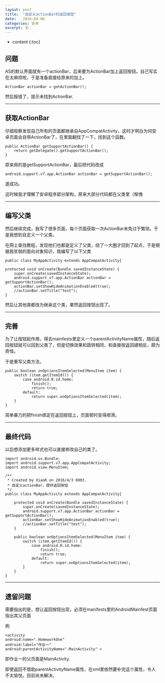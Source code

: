 ```yaml
---
layout: post
title:  "自定义actionBar的返回按钮"
date:   2016-04-06
categories: 安卓
excerpt: 无
---
```

* content
{:toc}

## 问题

AS的默认界面就有一个actionBar，后来要为ActionBar加上返回按钮。自己写实在太麻烦啦，于是准备直接给原来的加上。

	ActionBar actionBar = getActionBar();
	
然后报错了，提示未找到ActionBar.

---

## 获取ActionBar

仔细观察发现自己所有的页面都继承自AppCompatActivity，这时才明白为何安卓页面会自带ActionBar了，在里面翻找了一下，找到这个函数。

	public ActionBar getSupportActionBar() {
        return getDelegate().getSupportActionBar();
    }
	
原来用的是getSupportActionBar，最后把代码改成

	android.support.v7.app.ActionBar actionBar = getSupportActionBar();
	
遂成功。

这时候我才理解了安卓程序部分架构，原来大部分代码都在父类里（惭愧

---

## 编写父类

然后继续完成，我写了很多页面，每个页面获取一次ActionBar未免过于繁琐。于是我想到自定义一个父类。

在网上查找教程，发现他们也都是定义了父类，绕了一大圈才回到了起点，于是根据我贫弱的面向对象知识，我编写了以下父类

	public class MyAppActivity extends AppCompatActivity{

    protected void onCreate(Bundle savedInstanceState) {
        super.onCreate(savedInstanceState);
        android.support.v7.app.ActionBar actionBar = getSupportActionBar();
        actionBar.setShowHideAnimationEnabled(true);
        //actionBar.setTitle("test");
	}
	
然后让其他类都改为继承这个类，果然返回按钮出现了。

---

## 完善

为了让按钮起作用，得去mainfests里定义一个parentActivityName属性，随后返回按钮就可以回到父类了，但是切换效果和跳转相同，和直接按返回键相反，颇为奇怪。

于是重写父类方法。

	public boolean onOptionsItemSelected(MenuItem item) {
        switch (item.getItemId()) {
            case android.R.id.home:
                finish();
                return true;
            default:
                return super.onOptionsItemSelected(item);
        }
    }
	
简单暴力的把finish绑定在返回按钮上，页面顿时变得顺滑。

---

## 最终代码

以后想添加更多样式也可以直接修改自己的类了。

	import android.os.Bundle;
	import android.support.v7.app.AppCompatActivity;
	import android.view.MenuItem;

	/**
	 * Created by XiaoR on 2016/4/3 0003.
	 * 自定义actionBar，提供返回按钮
	 */
	public class MyAppActivity extends AppCompatActivity{

		protected void onCreate(Bundle savedInstanceState) {
			super.onCreate(savedInstanceState);
			android.support.v7.app.ActionBar actionBar = getSupportActionBar();
			actionBar.setShowHideAnimationEnabled(true);
			//actionBar.setTitle("test");
		}

		public boolean onOptionsItemSelected(MenuItem item) {
			switch (item.getItemId()) {
				case android.R.id.home:
					finish();
					return true;
				default:
					return super.onOptionsItemSelected(item);
			}
		}
	}

---

## 遗留问题

需要指出的是，想让返回按钮出现，必须在manifests里的AndroidMainfest页面指出其父页面

例

	<activity
	android:name=".HomeworkOne"
	android:label="作业一"
	android:parentActivityName=".MainActivity" >

即作业一的父页面是MainActivity.

即使返回不借助parentActivityName属性，在xml里依然要补完这个属性，令人不太愉悦。目前尚未解决。